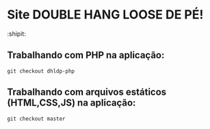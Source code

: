 # Site DOUBLE HANG LOOSE DE PÉ! 
:shipit:


## Trabalhando com PHP na aplicação:
```git checkout dhldp-php```

## Trabalhando com arquivos estáticos (HTML,CSS,JS) na aplicação:
```git checkout master```
